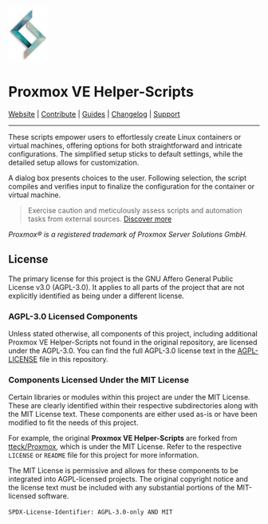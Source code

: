 ![Proxmox VE Helper-Scripts Logo](./misc/images/logo-81x112.png)

# Proxmox VE Helper-Scripts

[Website](#) | [Contribute](./.github/CONTRIBUTING.md) | [Guides](./USER_SUBMITTED_GUIDES.md) | [Changelog](./CHANGELOG.md) | [Support](#)

---

These scripts empower users to effortlessly create Linux containers or virtual machines, offering options for both straightforward and intricate configurations. The simplified setup sticks to default settings, while the detailed setup allows for customization.

A dialog box presents choices to the user. Following selection, the script compiles and verifies input to finalize the configuration for the container or virtual machine.

> Exercise caution and meticulously assess scripts and automation tasks from external sources. [Discover more](./CODE-AUDIT.md)

_Proxmox® is a registered trademark of Proxmox Server Solutions GmbH._



## License

The primary license for this project is the GNU Affero General Public License v3.0 (AGPL-3.0). It applies to all parts of the project that are not explicitly identified as being under a different license.

### AGPL-3.0 Licensed Components

Unless stated otherwise, all components of this project, including additional Proxmox VE Helper-Scripts not found in the original repository, are licensed under the AGPL-3.0. You can find the full AGPL-3.0 license text in the [AGPL-LICENSE](AGPL-LICENSE.md) file in this repository.

### Components Licensed Under the MIT License

Certain libraries or modules within this project are under the MIT License. These are clearly identified within their respective subdirectories along with the MIT License text. These components are either used as-is or have been modified to fit the needs of this project. 

For example, the original **Proxmox VE Helper-Scripts** are forked from [tteck/Proxmox](https://github.com/tteck/Proxmox), which is under the MIT License. Refer to the respective `LICENSE` or `README` file for this project for more information.

The MIT License is permissive and allows for these components to be integrated into AGPL-licensed projects. The original copyright notice and the license text must be included with any substantial portions of the MIT-licensed software.

`SPDX-License-Identifier: AGPL-3.0-only AND MIT`

